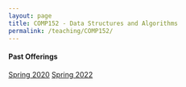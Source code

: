 ```yaml
---
layout: page
title: COMP152 - Data Structures and Algorithms
permalink: /teaching/COMP152/
---
```


#### Past Offerings

[Spring 2020](/teaching/COMP152/sp20/)
[Spring 2022](/teaching/COMP152/sp22/)
